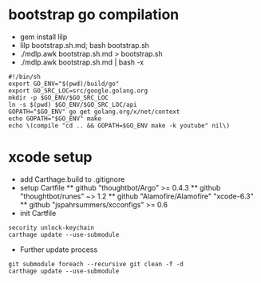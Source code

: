 # bootstrap go compilation
* gem install lilp
*  lilp bootstrap.sh.md; bash bootstrap.sh
* ./mdlp.awk bootstrap.sh.md > bootstrap.sh
* ./mdlp.awk bootstrap.sh.md | bash -x
```
#!/bin/sh
export GO_ENV="$(pwd)/build/go"
export GO_SRC_LOC=src/google.golang.org
mkdir -p $GO_ENV/$GO_SRC_LOC
ln -s $(pwd) $GO_ENV/$GO_SRC_LOC/api
GOPATH="$GO_ENV" go get golang.org/x/net/context
echo GOPATH="$GO_ENV" make
echo \(compile "cd .. && GOPATH=$GO_ENV make -k youtube" nil\)
```
# xcode setup
* add Carthage.build to .gitignore
* setup Cartfile
** github "thoughtbot/Argo" >= 0.4.3
** github "thoughtbot/runes" ~> 1.2
** github "Alamofire/Alamofire" "xcode-6.3"
** github "jspahrsummers/xcconfigs" >= 0.6
* init Cartfile
```
security unlock-keychain
carthage update --use-submodule
```
* Further update process
```
git submodule foreach --recursive git clean -f -d
carthage update --use-submodule
```

